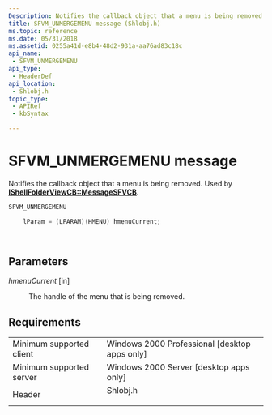 ```yaml
---
Description: Notifies the callback object that a menu is being removed. Used by IShellFolderViewCB::MessageSFVCB.
title: SFVM_UNMERGEMENU message (Shlobj.h)
ms.topic: reference
ms.date: 05/31/2018
ms.assetid: 0255a41d-e8b4-48d2-931a-aa76ad83c18c
api_name: 
 - SFVM_UNMERGEMENU
api_type: 
 - HeaderDef
api_location: 
 - Shlobj.h
topic_type: 
 - APIRef
 - kbSyntax

---
```


# SFVM\_UNMERGEMENU message

Notifies the callback object that a menu is being removed. Used by [**IShellFolderViewCB::MessageSFVCB**](https://msdn.microsoft.com/library/Bb774968(v=VS.85).aspx).


```C++
SFVM_UNMERGEMENU 

    lParam = (LPARAM)(HMENU) hmenuCurrent;

            
```



## Parameters

<dl> <dt>

*hmenuCurrent* \[in\]
</dt> <dd>

The handle of the menu that is being removed.

</dd> </dl>

## Requirements



|                                     |                                                                                     |
|-------------------------------------|-------------------------------------------------------------------------------------|
| Minimum supported client<br/> | Windows 2000 Professional \[desktop apps only\]<br/>                          |
| Minimum supported server<br/> | Windows 2000 Server \[desktop apps only\]<br/>                                |
| Header<br/>                   | <dl> <dt>Shlobj.h</dt> </dl> |



 

 




